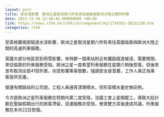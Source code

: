 ```yaml
---
layout: post
title: 受水浸影響　歐洲之星取消周六所有來往倫敦與歐洲大陸之間的列車
date: 2023-12-30 22:48:46.000000000 +08:00
link: https://news.rthk.hk/rthk/ch/component/k2/1734352-20231230.htm
categories: rthk
---
```


受英格蘭南部隧道水浸影響，歐洲之星取消星期六所有來往英國倫敦與歐洲大陸之間的高速列車服務。

英國大部分地區受到雨雪影響，肯特郡一個車站附近有鐵路隧道被浸，需要關閉，來往倫敦的列車服務受阻。歐洲之星一度希望列車服務在星期六稍後恢復，但後來宣布取消全部41班列車，向受影響乘客致歉，強調安全是首要，工作人員正為乘客提供支援。

營運有關路段的公司說，工程人員通宵清理積水，但形容積水量史無前例。

今次是歐洲之星列車服務在短期內第二度受阻，法國工會上星期罷工，導致大批計劃在聖誕假期出行的旅客滯留，貨運服務亦受阻，勞資雙方其後達成共識，列車服務在本月22日恢復。
